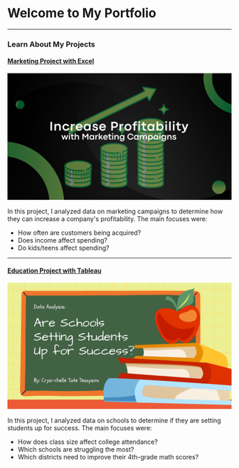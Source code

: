 # Welcome to My Portfolio

---

### Learn About My Projects

#### [Marketing Project with Excel](/marketing)
<img src="images/Increase.png?raw=true"/>

In this project, I analyzed data on marketing campaigns to determine how they can increase a company's profitability. The main focuses were:

- How often are customers being acquired?
- Does income affect spending?
- Do kids/teens affect spending?

---
#### [Education Project with Tableau](/education)
<img src="images/Schools.png?raw=true"/>

In this project, I analyzed data on schools to determine if they are setting students up for success. The main focuses were:

- How does class size affect college attendance?
- Which schools are struggling the most?
- Which districts need to improve their 4th-grade math scores?




